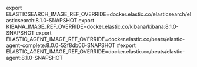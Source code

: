 export ELASTICSEARCH_IMAGE_REF_OVERRIDE=docker.elastic.co/elasticsearch/elasticsearch:8.1.0-SNAPSHOT
export KIBANA_IMAGE_REF_OVERRIDE=docker.elastic.co/kibana/kibana:8.1.0-SNAPSHOT
export ELASTIC_AGENT_IMAGE_REF_OVERRIDE=docker.elastic.co/beats/elastic-agent-complete:8.0.0-52f8db06-SNAPSHOT
#export ELASTIC_AGENT_IMAGE_REF_OVERRIDE=docker.elastic.co/beats/elastic-agent:8.1.0-SNAPSHOT
